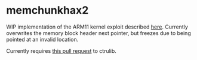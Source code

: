 # memchunkhax2

WIP implementation of the ARM11 kernel exploit described [here](https://media.ccc.de/v/32c3-7240-console_hacking). Currently overwrites the memory block header next pointer, but freezes due to being pointed at an invalid location.

Currently requires [this pull request](https://github.com/smealum/ctrulib/pull/235) to ctrulib.
